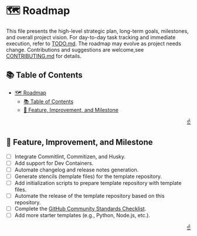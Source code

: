 <!-- markdownlint-disable MD033 MD041 -->

<a id="top"></a>

# 🗺️ Roadmap

This file presents the high-level strategic plan, long-term goals, milestones, and overall project vision. For day-to-day task tracking and immediate execution, refer to [TODO.md](TODO.md). The roadmap may evolve as project needs change. Contributions and suggestions are welcome,see [CONTRIBUTING.md](CONTRIBUTING.md) for details.

## 📚 Table of Contents

- [🗺️ Roadmap](#️-roadmap)
  - [📚 Table of Contents](#-table-of-contents)
  - [🎯 Feature, Improvement, and Milestone](#-feature-improvement-and-milestone)

<p align="right"><a href="#top">☝️</a></p>

## 🎯 Feature, Improvement, and Milestone

- [ ] Integrate Commitlint, Commitizen, and Husky.
- [ ] Add support for Dev Containers.
- [ ] Automate changelog and release notes generation.
- [ ] Generate stencils (template files) for the template repository.
- [ ] Add initialization scripts to prepare template repository with template files.
- [ ] Automate the release of the template repository based on this repository.
- [ ] Complete the [GitHub Community Standards Checklist](https://github.com/imfsiddiqui/brepo/community).
- [ ] Add more starter templates (e.g., Python, Node.js, etc.).

<p align="right"><a href="#top">☝️</a></p>
